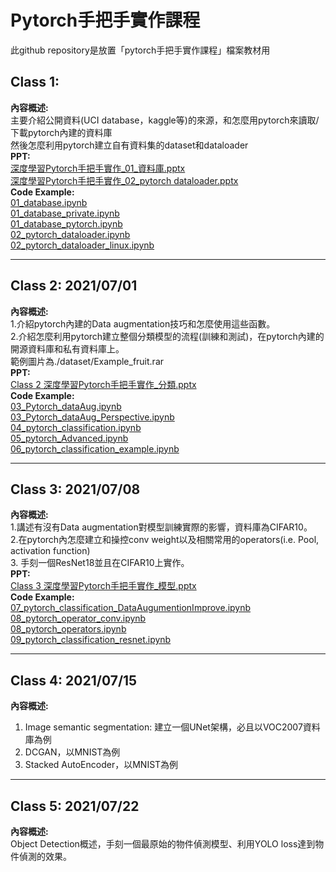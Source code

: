 # Pytorch手把手實作課程

此github repository是放置「pytorch手把手實作課程」檔案教材用

## Class 1:<br>
**內容概述:** <br>
主要介紹公開資料(UCI database，kaggle等)的來源，和怎麼用pytorch來讀取/下載pytorch內建的資料庫<br>
然後怎麼利用pytorch建立自有資料集的dataset和dataloader<br>
**PPT:<br>**
[深度學習Pytorch手把手實作_01_資料庫.pptx](https://github.com/TommyHuang821/Pytorch_DL_Implement/blob/main/%E6%B7%B1%E5%BA%A6%E5%AD%B8%E7%BF%92Pytorch%E6%89%8B%E6%8A%8A%E6%89%8B%E5%AF%A6%E4%BD%9C_01_%E8%B3%87%E6%96%99%E5%BA%AB.pptxb) <br>
[深度學習Pytorch手把手實作_02_pytorch dataloader.pptx](https://github.com/TommyHuang821/Pytorch_DL_Implement/blob/main/%E6%B7%B1%E5%BA%A6%E5%AD%B8%E7%BF%92Pytorch%E6%89%8B%E6%8A%8A%E6%89%8B%E5%AF%A6%E4%BD%9C_02_pytorch%20dataloader.pptx)<br>
**Code Example:<br>**
[01_database.ipynb](https://github.com/TommyHuang821/Pytorch_DL_Implement/blob/main/01_database.ipynb) <br>
[01_database_private.ipynb](https://github.com/TommyHuang821/Pytorch_DL_Implement/blob/main/01_database_private.ipynb) <br>
[01_database_pytorch.ipynb](https://github.com/TommyHuang821/Pytorch_DL_Implement/blob/main/01_database_pytorch.ipynb) <br>
[02_pytorch_dataloader.ipynb](https://github.com/TommyHuang821/Pytorch_DL_Implement/blob/main/02_pytorch_dataloader.ipynb) <br>
[02_pytorch_dataloader_linux.ipynb](https://github.com/TommyHuang821/Pytorch_DL_Implement/blob/main/02_pytorch_dataloader_linux.ipynb)<br>

------------------------------
## Class 2: 2021/07/01 <br>
**內容概述:** <br>
1.介紹pytorch內建的Data augmentation技巧和怎麼使用這些函數。<br>
2.介紹怎麼利用pytorch建立整個分類模型的流程(訓練和測試)，在pytorch內建的開源資料庫和私有資料庫上。<br>
範例圖片為./dataset/Example_fruit.rar<br>
**PPT:<br>**
[Class 2 深度學習Pytorch手把手實作_分類.pptx](https://github.com/TommyHuang821/Pytorch_DL_Implement/blob/main/Class%202%20%E6%B7%B1%E5%BA%A6%E5%AD%B8%E7%BF%92Pytorch%E6%89%8B%E6%8A%8A%E6%89%8B%E5%AF%A6%E4%BD%9C_%E5%88%86%E9%A1%9E.pptx)<br>
**Code Example:<br>**
[03_Pytorch_dataAug.ipynb](https://github.com/TommyHuang821/Pytorch_DL_Implement/blob/main/03_Pytorch_dataAug.ipynb)<br>
[03_Pytorch_dataAug_Perspective.ipynb](https://github.com/TommyHuang821/Pytorch_DL_Implement/blob/main/03_Pytorch_dataAug_Perspective.ipynb)<br>
[04_pytorch_classification.ipynb](https://github.com/TommyHuang821/Pytorch_DL_Implement/blob/main/04_pytorch_classification.ipynb)<br>
[05_pytorch_Advanced.ipynb](https://github.com/TommyHuang821/Pytorch_DL_Implement/blob/main/05_pytorch_Advanced.ipynb)<br>
[06_pytorch_classification_example.ipynb](https://github.com/TommyHuang821/Pytorch_DL_Implement/blob/main/06_pytorch_classification_example.ipynb)<br>

----------------------------
## Class 3: 2021/07/08 <br>
**內容概述:** <br>
1.講述有沒有Data augmentation對模型訓練實際的影響，資料庫為CIFAR10。<br>
2.在pytorch內怎麼建立和操控conv weight以及相關常用的operators(i.e. Pool, activation function)<br>
3. 手刻一個ResNet18並且在CIFAR10上實作。<br>
**PPT:<br>**
[Class 3 深度學習Pytorch手把手實作_模型.pptx](https://github.com/TommyHuang821/Pytorch_DL_Implement/blob/main/Class%203%20%E6%B7%B1%E5%BA%A6%E5%AD%B8%E7%BF%92Pytorch%E6%89%8B%E6%8A%8A%E6%89%8B%E5%AF%A6%E4%BD%9C_%E6%A8%A1%E5%9E%8B.pptx)<br>
**Code Example:<br>**
[07_pytorch_classification_DataAugumentionImprove.ipynb](https://github.com/TommyHuang821/Pytorch_DL_Implement/blob/main/07_pytorch_classification_DataAugumentionImprove.ipynb)<br>
[08_pytorch_operator_conv.ipynb](https://github.com/TommyHuang821/Pytorch_DL_Implement/blob/main/08_pytorch_operator_conv.ipynb)<br>
[08_pytorch_operators.ipynb](https://github.com/TommyHuang821/Pytorch_DL_Implement/blob/main/08_pytorch_operators.ipynb)<br>
[09_pytorch_classification_resnet.ipynb](https://github.com/TommyHuang821/Pytorch_DL_Implement/blob/main/09_pytorch_classification_resnet.ipynb)<br>

---------------------------
## Class 4: 2021/07/15 <br>
**內容概述:** <br>
1. Image semantic segmentation: 建立一個UNet架構，必且以VOC2007資料庫為例<br>
2. DCGAN，以MNIST為例
3. Stacked AutoEncoder，以MNIST為例

---------------------------
## Class 5: 2021/07/22 <br>
**內容概述:** <br>
Object Detection概述，手刻一個最原始的物件偵測模型、利用YOLO loss達到物件偵測的效果。<br>

